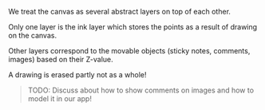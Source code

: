 We treat the canvas as several abstract layers on top of each other.

Only one layer is the ink layer which stores the points as a result of drawing on the canvas.

Other layers correspond to the movable objects (sticky notes, comments, images) based on their Z-value.

A drawing is erased partly not as a whole!

> TODO: Discuss about how to show comments on images and how to model it in our app!